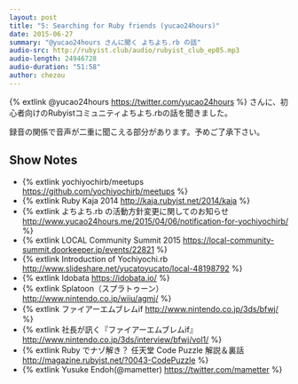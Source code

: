 ```yaml
---
layout: post
title: "5: Searching for Ruby friends (yucao24hours)"
date: 2015-06-27
summary: "@yucao24hours さんに聞く よちよち.rb の話"
audio-src: http://rubyist.club/audio/rubyist_club_ep05.mp3
audio-length: 24946728
audio-duration: "51:58"
author: chezou
---
```


{% extlink @yucao24hours https://twitter.com/yucao24hours %} さんに、初心者向けのRubyistコミュニティよちよち.rbの話を聞きました。

録音の関係で音声が二重に聞こえる部分があります。予めご了承下さい。

## Show Notes

- {% extlink yochiyochirb/meetups https://github.com/yochiyochirb/meetups %}
- {% extlink Ruby Kaja 2014 http://kaja.rubyist.net/2014/kaja %}
- {% extlink よちよち.rb の活動方針変更に関してのお知らせ http://www.yucao24hours.me/2015/04/06/notification-for-yochiyochirb/ %}
- {% extlink LOCAL Community Summit 2015 https://local-community-summit.doorkeeper.jp/events/22821 %}
- {% extlink Introduction of Yochiyochi.rb http://www.slideshare.net/yucatoyucato/local-48198792 %}
- {% extlink Idobata https://idobata.io/ %}
- {% extlink Splatoon（スプラトゥーン） http://www.nintendo.co.jp/wiiu/agmj/ %}
- {% extlink ファイアーエムブレムif http://www.nintendo.co.jp/3ds/bfwj/ %}
- {% extlink 社長が訊く『ファイアーエムブレムif』 http://www.nintendo.co.jp/3ds/interview/bfwj/vol1/ %}
- {% extlink Ruby でナゾ解き？ 任天堂 Code Puzzle 解説＆裏話 http://magazine.rubyist.net/?0043-CodePuzzle %}
- {% extlink Yusuke Endoh(@mametter) https://twitter.com/mametter %}
